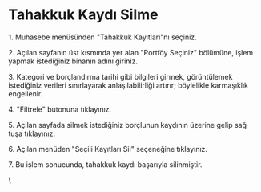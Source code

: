 # Tahakkuk Kaydı Silme

1\. Muhasebe menüsünden "Tahakkuk Kayıtları"nı seçiniz.

2\. Açılan sayfanın üst kısmında yer alan "Portföy Seçiniz" bölümüne, işlem yapmak istediğiniz binanın adını giriniz.

3\. Kategori ve borçlandırma tarihi gibi bilgileri girmek, görüntülemek istediğiniz verileri sınırlayarak anlaşılabilirliği artırır; böylelikle karmaşıklık engellenir.

4\. "Filtrele" butonuna tıklayınız.

5\. Açılan sayfada silmek istediğiniz borçlunun kaydının üzerine gelip sağ tuşa tıklayınız.

6\. Açılan menüden "Seçili Kayıtları Sil" seçeneğine tıklayınız.

7\. Bu işlem sonucunda, tahakkuk kaydı başarıyla silinmiştir.

\
